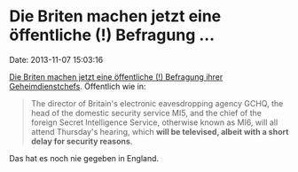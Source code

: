 Die Briten machen jetzt eine öffentliche (!) Befragung \...
===========================================================

Date: 2013-11-07 15:03:16

[Die Briten machen jetzt eine öffentliche (!) Befragung ihrer
Geheimdienstchefs](http://news.yahoo.com/uk-spy-chiefs-quizzed-public-first-time-snowden-000846026.html).
Öffentlich wie in:

> The director of Britain\'s electronic eavesdropping agency GCHQ, the
> head of the domestic security service MI5, and the chief of the
> foreign Secret Intelligence Service, otherwise known as MI6, will all
> attend Thursday\'s hearing, which **will be televised, albeit with a
> short delay for security reasons**.

Das hat es noch nie gegeben in England.
